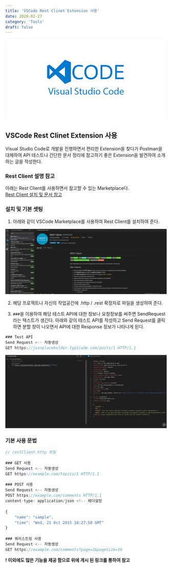 ```yaml
---
title: 'VSCode Rest Clinet Extension 사용'
date: 2020-02-27
category: 'Tools'
draft: false
---
```


![](./images/banner/vscode_banner.jpeg)

## VSCode Rest Clinet Extension 사용
Visual Studio Code로 개발을 진행하면서 편리한 Extension을 찾다가 Postman을 대체하여 API 테스트나 간단한 문서 정리에 참고하기 좋은 Extension을 발견하여 소개하는 글을 작성한다.

### Rest Client 설명 참고
아래는 Rest Client를 사용하면서 참고할 수 있는 Marketplace다. <br />
[Rest Client 설치 및 문서 참고](https://marketplace.visualstudio.com/items?itemName=humao.rest-client)

### 설치 및 기본 셋팅
1. 아래와 같이 VSCode Marketplace를 사용하여 Rest Client를 설치하여 준다.

![](./images/tools/vscode_rest_client1.png)

2. 해당 프로젝트나 자신의 작업공간에 .http / .rest 확장자로 파일을 생성하여 준다.

3. `###`을 이용하여 해당 테스트 API에 대한 정보나 요청정보를 써주면 SendRequest라는 텍스트가 생긴다.
아래와 같이 테스트 API를 작성하고 Send Request를 클릭하면 분할 창이 나오면서 API에 대한
Response 정보가 나타나게 된다.

```js
### Test API
Send Request <-- 자동생성
GET https://jsonplaceholder.typicode.com/posts/1 HTTP/1.1
```

![](./images/tools/vscode_rest_client2.png)

### 기본 사용 문법

```js
// restClient.http 파일

### GET 사용
Send Request <-- 자동생성
GET https://example.com/topics/1 HTTP/1.1

### POST 사용
Send Request <-- 자동생성
POST https://example.com/comments HTTP/1.1
content-type: application/json <!-- 헤더설정

{
    "name": "sample",
    "time": "Wed, 21 Oct 2015 18:27:50 GMT"
}

### 쿼리스트링 사용
Send Request <-- 자동생성
GET https://example.com/comments?page=2&pageSize=10
```
**! 이외에도 많은 기능을 제공 함으로 위에 게시 된 링크를 통하여 참고**

